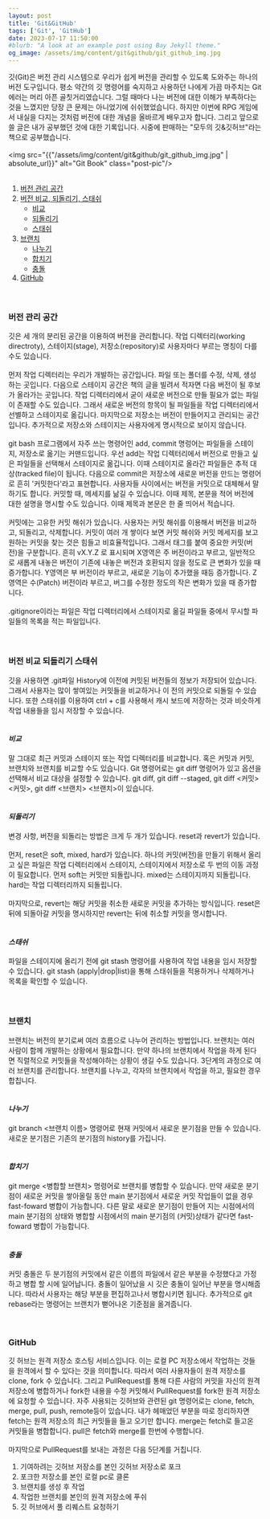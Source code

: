 ```yaml
---
layout: post
title: 'Git&GitHub'
tags: ['Git', 'GitHub']
date: 2023-07-17 11:50:00
#blurb: "A look at an example post using Bay Jekyll theme."
og_image: /assets/img/content/git&github/git_github_img.jpg
---
```


깃(Git)은 버전 관리 시스템으로 우리가 쉽게 버전을 관리할 수 있도록 도와주는 하나의 버전 도구입니다. 평소 약간의 깃 명령어를 숙지하고 사용하던 나에게 가끔 마주치는 Git 에러는 머리 아픈 골칫거리였습니다. 그럴 때마다 나는 버전에 대한 이해가 부족하다는 것을 느꼈지만 당장 큰 문제는 아니었기에 쉬쉬했었습니다. 하지만 이번에 RPG 게임에서 내실을 다지는 것처럼 버전에 대한 개념을 올바르게 배우고자 합니다. 그리고 앞으로 쓸 글은 내가 공부했던 것에 대한 기록입니다. 시중에 판매하는 "모두의 깃&깃허브"라는 책으로 공부했습니다.
<br>
<br>
<img src="{{"/assets/img/content/git&github/git_github_img.jpg" | absolute_url}}" alt="Git Book" class="post-pic"/>
<br>
<br>

1. [버전 관리 공간](#버전-관리-공간)
2. [버전 비교, 되돌리기, 스태쉬](#버전-비교-되돌리기-스태쉬)
   - [비교](#비교)
   - [되돌리기](#되돌리기)
   - [스태쉬](#스태쉬)
3. [브랜치](#브랜치)
   - [나누기](#나누기)
   - [합치기](#합치기)
   - [충돌](#충돌)
4. [GitHub](#github)
   <br>
   <br>
   <br>

### **버전 관리 공간**

깃은 세 개의 분리된 공간을 이용하여 버전을 관리합니다. 작업 디렉터리(working directroty), 스테이지(stage), 저장소(repository)로 사용자마다 부르는 명칭이 다를 수도 있습니다.
<br>
<br>
먼저 작업 디렉터리는 우리가 개발하는 공간입니다. 파일 또는 폴더를 수정, 삭제, 생성하는 곳입니다. 다음으로 스테이지 공간은 책의 글을 빌려서 적자면 다음 버전이 될 후보가 올라가는 곳입니다. 작업 디렉터리에서 굳이 새로운 버전으로 만들 필요가 없는 파일이 존재할 수도 있습니다. 그래서 새로운 버전의 항목이 될 파일들을 작업 디렉터리에서 선별하고 스테이지로 옮깁니다. 마지막으로 저장소는 버전이 만들어지고 관리되는 공간입니다. 추가적으로 저장소와 스테이지는 사용자에게 명시적으로 보이지 않습니다.
<br>
<br>
git bash 프로그램에서 자주 쓰는 명령어인 add, commit 명렁어는 파일들을 스테이지, 저장소로 옮기는 커맨드입니다. 우선 add는 작업 디렉터리에서 버전으로 만들고 싶은 파일들을 선택해서 스테이지로 옮깁니다. 이때 스테이지로 올라간 파일들은 추적 대상(tracked file)이 됩니다. 다음으로 commit은 저장소에 새로운 버전을 만드는 명령어로 흔히 '커밋한다'라고 표현합니다. 사용자들 사이에서는 버전을 커밋으로 대체해서 말하기도 합니다. 커밋할 때, 메세지를 낢길 수 있습니다. 이때 제목, 본문을 적어 버전에 대한 설명을 명시할 수도 있습니다. 이때 제목과 본문은 한 줄 띄어서 적습니다.
<br>
<br>
커밋에는 고유한 커밋 해쉬가 있습니다. 사용자는 커밋 해쉬를 이용해서 버전을 비교하고, 되돌리고, 삭제합니다. 커밋이 여러 개 쌓이다 보면 커밋 해쉬와 커밋 메세지를 보고 원하는 커밋을 찾는 것은 힘들고 비효율적입니다. 그래서 태그를 붙여 중요한 커밋(버전)을 구분합니다. 흔히 vX.Y.Z 로 표시되며 X영역은 주 버전이라고 부르고, 일반적으로 새롭게 내놓은 버전이 기존에 내놓은 버전과 호환되지 않을 정도로 큰 변화가 있을 때 증가합니다.
Y영역은 부 버전이라 부르고, 새로운 기능이 추가했을 때등 증가합니다. Z영역은 수(Patch) 버전이라 부르고, 버그를 수정한 정도의 작은 변화가 있을 때 증가합니다.
<br>
<br>
.gitignore이라는 파일은 작업 디렉터리에서 스테이지로 옮길 파일들 중에서 무시할 파일들의 목록을 적는 파일입니다.
<br>
<br>
<br>

### **버전 비교 되돌리기 스태쉬**

깃을 사용하면 .git파일 History에 이전에 커밋된 버전들의 정보가 저장되어 있습니다. 그래서 사용자는 많이 쌓여있는 커밋들을 비교하거나 이 전의 커밋으로 되돌릴 수 있습니다. 또한 스태쉬를 이용하여 ctrl + c를 사용해서 캐시 보드에 저장하는 것과 비슷하게 작업 내용들을 임시 저장할 수 있습니다.
<br>
<br>

#### **_비교_**

말 그대로 최근 커밋과 스테이지 또는 작업 디렉터리를 비교합니다. 혹은 커밋과 커밋, 브랜치와 브랜치를 비교할 수도 있습니다. Git 명령어로는 git diff 명령어가 있고 옵션을 선택해서 비교 대상을 설정할 수 있습니다. git diff, git diff --staged, git diff <커밋> <커밋>, git diff <브랜치> <브랜치>이 있습니다.
<br>
<br>

#### **_되돌리기_**

변경 사항, 버전을 되돌리는 방법은 크게 두 개가 있습니다. reset과 revert가 있습니다.
<br>
<br>
먼저, reset은 soft, mixed, hard가 있습니다. 하나의 커밋(버전)을 만들기 위해서 올리고 싶은 파일은 작업 디렉터리에서 스테이지, 스테이지에서 저장소로 두 번의 이동 과정이 필요합니다. 먼저 soft는 커밋만 되돌립니다. mixed는 스테이지까지 되돌립니다. hard는 작업 디렉터리까지 되돌립니다.
<br>
<br>
마지막으로, revert는 해당 커밋을 취소한 새로운 커밋을 추가하는 방식입니다. reset은 뒤에 되돌아갈 커밋을 명시하지만 revert는 뒤에 취소할 커밋을 명시합니다.
<br>
<br>

#### **_스태쉬_**

파일을 스테이지에 올리기 전에 git stash 명령어를 사용하여 작업 내용을 임시 저장할 수 있습니다. git stash (apply|drop|list)을 통해 스태쉬들을 적용하거나 삭제하거나 목록을 확인할 수 있습니다.
<br>
<br>
<br>

### **브랜치**

브랜치는 버전의 분기로써 여러 흐름으로 나누어 관리하는 방법입니다. 브랜치는 여러 사람이 함께 개발하는 상황에서 필요합니다. 만약 하나의 브랜치에서 작업을 하게 된다면 직렬적으로 커밋들을 작성해야하는 상황이 생길 수도 있습니다. 3단계의 과정으로 여러 브랜치를 관리합니다. 브랜치를 나누고, 각자의 브랜치에서 작업을 하고, 필요한 경우 합칩니다.
<br>
<br>

#### **_나누기_**

git branch <브랜치 이름> 명령어로 현재 커밋에서 새로운 분기점을 만들 수 있습니다. 새로운 분기점은 기존의 분기점의 history를 가집니다.
<br>
<br>

#### **_합치기_**

git merge <병합할 브랜치> 명령어로 브랜치를 병합할 수 있습니다. 만약 새로운 분기점이 새로운 커밋을 쌓아올릴 동안 main 분기점에서 새로운 커밋 작업들이 없을 경우 fast-foward 병합이 가능합니다. 다른 말로 새로운 분기점이 만들어 지는 시점에서의 main 분기점의 상태와 병합할 시점에서의 main 분기점의 (커밋)상태가 같다면 fast-foward 병합이 가능합니다.
<br>
<br>

#### **_충돌_**

커밋 충돌은 두 분기점의 커밋에서 같은 이름의 파일에서 같은 부분을 수정했다고 가정하고 병합 할 시에 일어납니다. 충돌이 일어났을 시 깃은 충돌이 일어난 부분을 명시해줍니다. 따라서 사용자는 해당 부분을 편집하고나서 병합시키면 됩니다. 추가적으로 git rebase라는 명령어는 브랜치가 뻗어나온 기준점을 옮겨줍니다.
<br>
<br>
<br>

### **GitHub**

깃 허브는 원격 저장소 호스팅 서비스입니다. 이는 로컬 PC 저장소에서 작업하는 것들을 원격에서 할 수 있다는 것을 의미합니다. 따라서 여러 사용자들이 원격 저장소를 clone, fork 수 있습니다. 그리고 PullRequest를 통해 다른 사람의 커밋을 자신의 원격 저장소에 병합하거나 fork한 내용을 수정 커밋해서 PullRequest를 fork한 원격 저장소에 요청할 수 있습니다. 자주 사용되는 깃허브와 관련된 git 명령어로는 clone, fetch, merge, pull, push, remote등이 있습니다. 내가 헤매었던 부분을 따로 정리하자면 fetch는 원격 저장소의 최근 커밋들을 들고 오기만 합니다. merge는 fetch로 들고온 커밋들을 병합합니다. pull은 fetch와 merge를 한번에 수행합니다.
<br>
<br>
마지막으로 PullRequest를 보내는 과정은 다음 5단계를 거칩니다.

1. 기여하려는 깃허브 저장소를 본인 깃허브 저장소로 포크
2. 포크한 저장소를 본인 로컬 pc로 클론
3. 브랜치를 생성 후 작업
4. 작업한 브랜치를 본인의 원격 저장소에 푸쉬
5. 깃 허브에서 풀 리퀘스트 요청하기
